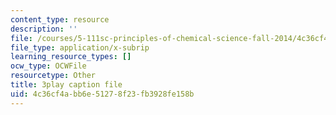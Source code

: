 ```yaml
---
content_type: resource
description: ''
file: /courses/5-111sc-principles-of-chemical-science-fall-2014/4c36cf4abb6e51278f23fb3928fe158b_OjhZYx1FbhI.vtt
file_type: application/x-subrip
learning_resource_types: []
ocw_type: OCWFile
resourcetype: Other
title: 3play caption file
uid: 4c36cf4a-bb6e-5127-8f23-fb3928fe158b
---
```

